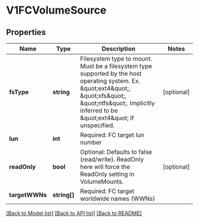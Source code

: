 # V1FCVolumeSource

## Properties
Name | Type | Description | Notes
------------ | ------------- | ------------- | -------------
**fsType** | **string** | Filesystem type to mount. Must be a filesystem type supported by the host operating system. Ex. \&quot;ext4\&quot;, \&quot;xfs\&quot;, \&quot;ntfs\&quot;. Implicitly inferred to be \&quot;ext4\&quot; if unspecified. | [optional] 
**lun** | **int** | Required: FC target lun number | 
**readOnly** | **bool** | Optional: Defaults to false (read/write). ReadOnly here will force the ReadOnly setting in VolumeMounts. | [optional] 
**targetWWNs** | **string[]** | Required: FC target worldwide names (WWNs) | 

[[Back to Model list]](../README.md#documentation-for-models) [[Back to API list]](../README.md#documentation-for-api-endpoints) [[Back to README]](../README.md)


